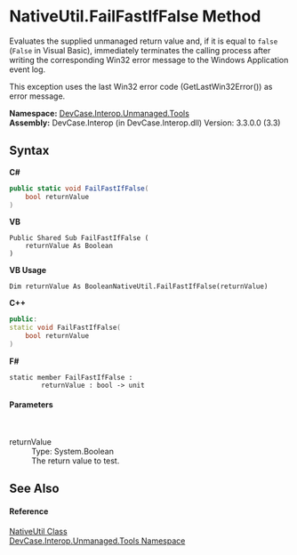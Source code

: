 # NativeUtil.FailFastIfFalse Method 
 

Evaluates the supplied unmanaged return value and, if it is equal to `false` (`False` in Visual Basic), immediately terminates the calling process after writing the corresponding Win32 error message to the Windows Application event log. 

 This exception uses the last Win32 error code (GetLastWin32Error()) as error message.

**Namespace:**&nbsp;<a href="N_DevCase_Interop_Unmanaged_Tools">DevCase.Interop.Unmanaged.Tools</a><br />**Assembly:**&nbsp;DevCase.Interop (in DevCase.Interop.dll) Version: 3.3.0.0 (3.3)

## Syntax

**C#**<br />
``` C#
public static void FailFastIfFalse(
	bool returnValue
)
```

**VB**<br />
``` VB
Public Shared Sub FailFastIfFalse ( 
	returnValue As Boolean
)
```

**VB Usage**<br />
``` VB Usage
Dim returnValue As BooleanNativeUtil.FailFastIfFalse(returnValue)
```

**C++**<br />
``` C++
public:
static void FailFastIfFalse(
	bool returnValue
)
```

**F#**<br />
``` F#
static member FailFastIfFalse : 
        returnValue : bool -> unit 

```


#### Parameters
&nbsp;<dl><dt>returnValue</dt><dd>Type: System.Boolean<br />The return value to test.</dd></dl>

## See Also


#### Reference
<a href="T_DevCase_Interop_Unmanaged_Tools_NativeUtil">NativeUtil Class</a><br /><a href="N_DevCase_Interop_Unmanaged_Tools">DevCase.Interop.Unmanaged.Tools Namespace</a><br />